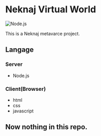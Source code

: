 # Neknaj Virtual World  

![Node.js](https://img.shields.io/badge/-Node.js-224433.svg?logo=node.js&style=flat)  

This is a Neknaj metavarce project.

## Langage  
### Server  
- Node.js
### Client(Browser)  
- html
- css
- javascript

## Now nothing in this repo.
